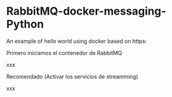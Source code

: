 # RabbitMQ-docker-messaging-Python


An example of hello world using docker based on https:

Primero iniciamos el contenedor de RabbitMQ

xxx

Recomendado (Activar los servicios de streamming)

xxx
